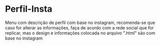 # Perfil-Insta
Menu com descrição de perfil com base no instagram, recomenda-se que caso for alterar as informações, faça de acordo com a rede social que for replicar, mas o design e informações colocada no arquivo ".html" são com base no instagram
